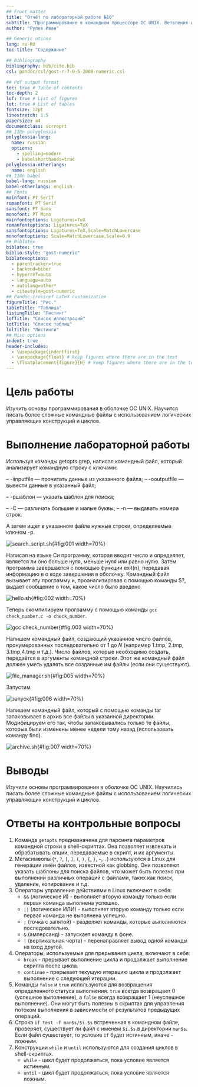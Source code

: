 ```yaml
---
## Front matter
title: "Отчёт по лабораторной работе №10"
subtitle: "Программирование в командном процессоре ОС UNIX. Ветвления и циклы"
author: "Рулев Иван"

## Generic otions
lang: ru-RU
toc-title: "Содержание"

## Bibliography
bibliography: bib/cite.bib
csl: pandoc/csl/gost-r-7-0-5-2008-numeric.csl

## Pdf output format
toc: true # Table of contents
toc-depth: 2
lof: true # List of figures
lot: true # List of tables
fontsize: 12pt
linestretch: 1.5
papersize: a4
documentclass: scrreprt
## I18n polyglossia
polyglossia-lang:
  name: russian
  options:
	- spelling=modern
	- babelshorthands=true
polyglossia-otherlangs:
  name: english
## I18n babel
babel-lang: russian
babel-otherlangs: english
## Fonts
mainfont: PT Serif
romanfont: PT Serif
sansfont: PT Sans
monofont: PT Mono
mainfontoptions: Ligatures=TeX
romanfontoptions: Ligatures=TeX
sansfontoptions: Ligatures=TeX,Scale=MatchLowercase
monofontoptions: Scale=MatchLowercase,Scale=0.9
## Biblatex
biblatex: true
biblio-style: "gost-numeric"
biblatexoptions:
  - parentracker=true
  - backend=biber
  - hyperref=auto
  - language=auto
  - autolang=other*
  - citestyle=gost-numeric
## Pandoc-crossref LaTeX customization
figureTitle: "Рис."
tableTitle: "Таблица"
listingTitle: "Листинг"
lofTitle: "Список иллюстраций"
lotTitle: "Список таблиц"
lolTitle: "Листинги"
## Misc options
indent: true
header-includes:
  - \usepackage{indentfirst}
  - \usepackage{float} # keep figures where there are in the text
  - \floatplacement{figure}{H} # keep figures where there are in the text
---
```


# Цель работы

Изучить основы программирования в оболочке ОС UNIX. Научится писать более сложные командные файлы с использованием логических управляющих конструкций и циклов.

# Выполнение лабораторной работы

Используя команды getopts grep, написал командный файл, который анализирует командную строку с ключами: 

– -iinputfile — прочитать данные из указанного файла;
– -ooutputfile — вывести данные в указанный файл; 

– -pшаблон — указать шаблон для поиска; 

– -C — различать большие и малые буквы; 
– -n — выдавать номера строк. 

А затем ищет в указанном файле нужные строки, определяемые ключом -p.

![search_script.sh](image/1.PNG){#fig:001 width=70%}

Написал на языке Си программу, которая вводит число и определяет, является ли оно больше нуля, меньше нуля или равно нулю. Затем программа завершается с помощью функции exit(n), передавая информацию в о коде завершения в оболочку. Командный файл вызывает эту программу и, проанализировав с помощью команды $?, выдает сообщение о том, какое число было введено.

![hello.sh](image/2.PNG){#fig:002 width=70%}

Теперь скомпилируем программу с помощью команды `gcc check_number.c -o check_number`.

![gcc check_number](image/3.PNG){#fig:003 width=70%}

Напишем командный файл, создающий указанное число файлов, пронумерованных последовательно от 1 до 𝑁 (например 1.tmp, 2.tmp, 3.tmp,4.tmp и т.д.). Число файлов, которые необходимо создать, передаётся в аргументы командной строки. Этот же командный файл должен уметь удалять все созданные им файлы (если они существуют).



![file_manager.sh](image/4.PNG){#fig:005 width=70%}

Запустим

![запуск](image/5.PNG){#fig:006 width=70%}

Напишем командный файл, который с помощью команды tar запаковывает в архив все файлы в указанной директории. Модифицируем его так, чтобы запаковывались только те файлы, которые были изменены менее недели тому назад (использовать команду find).

![archive.sh](image/6.PNG){#fig:007 width=70%}

# Выводы

Изучили основы программирования в оболочке OC UNIX. Научились писать более сложные командные файлы с использованием логических управляющих конструкций и циклов.

# Ответы на контрольные вопросы

1. Команда `getopts` предназначена для парсинга параметров командной строки в shell-скриптах. Она позволяет извлекать и обрабатывать опции, передаваемые в скрипт, и их аргументы.
2. Метасимволы (`*`, `?`, `[`, `]`, `(`, `)`, `{`, `}`, `~`, `.`) используются в Linux для генерации имён файлов, известной как globbing. Они позволяют указать шаблоны для поиска файлов, что может быть полезно при выполнении различных операций с файлами, таких как поиск, удаление, копирование и т.д.
3. Операторы управления действиями в Linux включают в себя:
   - `&&` (логическое И) - выполняет вторую команду только если первая команда выполнена успешно.
   - `||` (логическое ИЛИ) - выполняет вторую команду только если первая команда не выполнена успешно.
   - `;` (точка с запятой) - разделяет команды, которые выполняются последовательно.
   - `&` (амперсанд) - запускает команду в фоне.
   - `|` (вертикальная черта) - перенаправляет вывод одной команды на вход другой.
4. Операторы, используемые для прерывания цикла, включают в себя:
   - `break` - прерывает выполнение цикла и продолжает выполнение скрипта после цикла.
   - `continue` - прерывает текущую итерацию цикла и продолжает выполнение с следующей итерации.
5. Команды `false` и `true` используются для возвращения определенного статуса выполнения. `true` всегда возвращает 0 (успешное выполнение), а `false` всегда возвращает 1 (неуспешное выполнение). Они могут быть полезны в скриптах для управления потоком выполнения в зависимости от результатов предыдущих операций.
6. Строка `if test -f man$s/$i.$s` встреченная в командном файле, проверяет, существует ли файл с именем `$i.$s` в директории `man$s`. Если файл существует, то условие `if` будет истинным, иначе - ложным.
7. Конструкции `while` и `until` используются для создания циклов в shell-скриптах.
   - `while` - цикл будет продолжаться, пока условие является истинным.
   - `until` - цикл будет продолжаться, пока условие является ложным.
